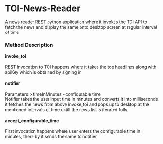 # TOI-News-Reader
A news reader REST python application where it invokes the TOI API to fetch the news and display the same onto desktop screen at regular interval of time


<h3>Method Description</h3> 

<h4>invoke_toi</h4>
REST Invocation to TOI happens where it takes the top headlines along with apiKey which is obtained by signing in


<h4>notifier</h4>
Parameters
> timeInMinutes - configurable time </br>
Notifier takes the user input time in minutes and converts it into milliseconds
it fetches the news from above invoke_toi and pops up to desktop at the mentioned intervals of time untill the news list is iterated fully.


<h4>accept_configurable_time</h4>
First invocation happens where user enters the configurable time in minutes, there by it sends the same to notifier
